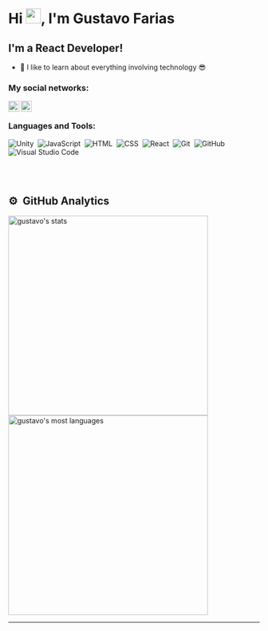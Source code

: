 <h1 align="left">Hi <img src="https://raw.githubusercontent.com/kaueMarques/kaueMarques/master/hi.gif" width="30px">, I'm Gustavo Farias</h1>

## I'm a React Developer!

- 🔭 I like to learn about everything involving technology 😎

### My social networks:

<img align="left" alt="gustavofari | LinkedIn" width="22px" src="https://cdn.jsdelivr.net/npm/simple-icons@v3/icons/linkedin.svg" />
<img align="left" alt="gustavofari | Instagram" width="22px" src="https://cdn.jsdelivr.net/npm/simple-icons@v3/icons/instagram.svg" />

<br />

### Languages and Tools:


![Unity](https://img.shields.io/badge/-UNITY-05122A?style=flat&logo=UNITY)&nbsp;
![JavaScript](https://img.shields.io/badge/-JavaScript-05122A?style=flat&logo=javascript)&nbsp;
![HTML](https://img.shields.io/badge/-HTML-05122A?style=flat&logo=HTML5)&nbsp;
![CSS](https://img.shields.io/badge/-CSS-05122A?style=flat&logo=CSS3&logoColor=1572B6)&nbsp;
![React](https://img.shields.io/badge/-React-05122A?style=flat&logo=react)&nbsp;
![Git](https://img.shields.io/badge/-Git-05122A?style=flat&logo=git)&nbsp;
![GitHub](https://img.shields.io/badge/-GitHub-05122A?style=flat&logo=github)&nbsp;
![Visual Studio Code](https://img.shields.io/badge/-Visual%20Studio%20Code-05122A?style=flat&logo=visual-studio-code&logoColor=007ACC)&nbsp;

<br><br>

## ⚙️ &nbsp;GitHub Analytics

<p align="left">
<img width="400em" src="https://github-readme-stats.vercel.app/api?username=gustavofari&show_icons=true&theme=vision-friendly-dark" alt="gustavo's stats"/>
<img width="400em" src="https://github-readme-stats.vercel.app/api/top-langs/?username=gustavofari&layout=compact&theme=vision-friendly-dark" alt="gustavo's most languages"/>
 
</p>

---
